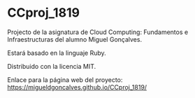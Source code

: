 # CCproj_1819
Projecto de la asignatura de Cloud Computing: Fundamentos e Infraestructuras del alumno Miguel Gonçalves.

Estará basado en la linguaje Ruby.

Distribuido con la licencia MIT.

Enlace para la página web del proyecto:
https://migueldgoncalves.github.io/CCproj_1819/
